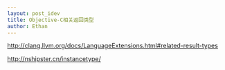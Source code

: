```yaml
---
layout: post_idev
title: Objective-C相关返回类型
author: Ethan
---
```


http://clang.llvm.org/docs/LanguageExtensions.html#related-result-types

http://nshipster.cn/instancetype/